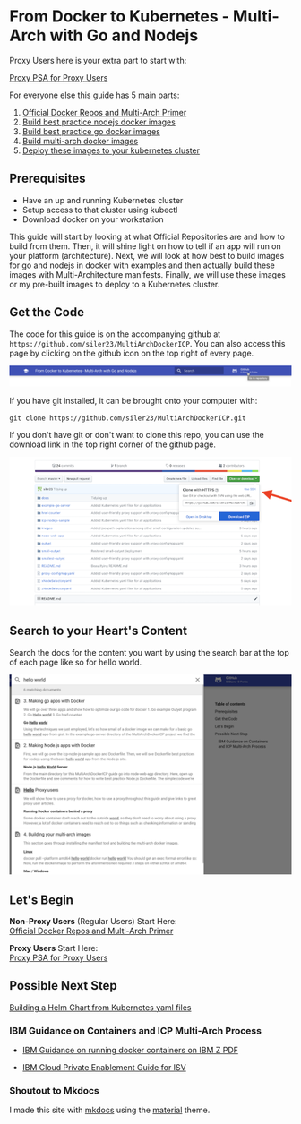 # From Docker to Kubernetes - Multi-Arch with Go and Nodejs

Proxy Users here is your extra part to start with:

[Proxy PSA for Proxy Users](0-ProxyPSA.md)

For everyone else this guide has 5 main parts:

1. [Official Docker Repos and Multi-Arch Primer](1-Official-Multiarch.md)
2. [Build best practice nodejs docker images](2-Best-Practice-Nodejs.md)
3. [Build best practice go docker images](3-Best-Practice-go.md)
4. [Build multi-arch docker images](4-Build-MultiArch.md)
5. [Deploy these images to your kubernetes cluster](5-Deploy-to-Kubernetes.md)

## Prerequisites
* Have an up and running Kubernetes cluster
* Setup access to that cluster using kubectl
* Download docker on your workstation

This guide will start by looking at what Official Repositories are and how to build from them. Then, it will shine light on how to tell if an app will run on your platform (architecture). Next, we will look at how best to build images for go and nodejs in docker with examples and then actually build these images with Multi-Architecture manifests. Finally, we will use these images or my pre-built images to deploy to a Kubernetes cluster.

## Get the Code
The code for this guide is on the accompanying github at `https://github.com/siler23/MultiArchDockerICP`. You can also access this page by clicking on the github icon on the top right of every page.

![Github link](images/Go_To_Repo.png)

If you have git installed, it can be brought onto your computer with:

```
git clone https://github.com/siler23/MultiArchDockerICP.git
```

If you don't have git or don't want to clone this repo, you can use the download link in the top right corner of the github page. 

![Download Image](images/DownloadRepo.png)

## Search to your Heart's Content
Search the docs for the content you want by using the search bar at the top of each page like so for hello world.

![Search my pages](images/search_multiarch.png)

## Let's Begin
**Non-Proxy Users** (Regular Users) Start Here:</br> [Official Docker Repos and Multi-Arch Primer](1-Official-Multiarch.md)

**Proxy Users** Start Here:<br/> [Proxy PSA for Proxy Users](0-ProxyPSA.md)
## Possible Next Step
[Building a Helm Chart from Kubernetes yaml files](https://www.ibm.com/blogs/bluemix/2017/10/quick-example-helm-chart-for-kubernetes/)

### IBM Guidance on Containers and ICP Multi-Arch Process
- [IBM Guidance on running docker containers on IBM Z PDF](http://public.dhe.ibm.com/software/dw/linux390/docu/l177vd00.pdf)</br>

- [IBM Cloud Private Enablement Guide for ISV](https://developer.ibm.com/linuxonpower/ibm-cloud-private-on-power/isv-guide/)

### Shoutout to Mkdocs
I made this site with [mkdocs](https://www.mkdocs.org) using the [material](https://squidfunk.github.io/mkdocs-material/) theme.
